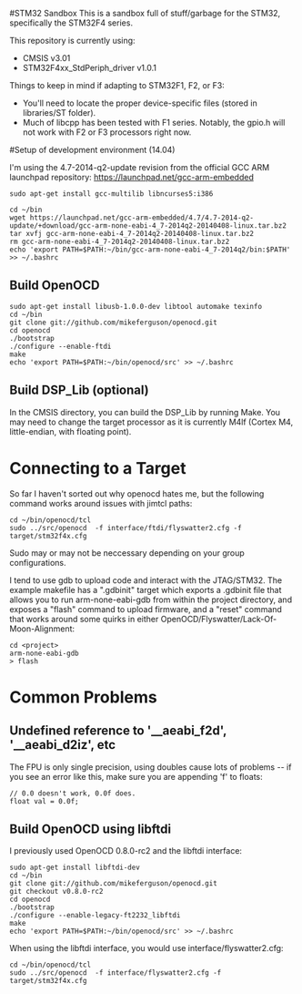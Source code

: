 #STM32 Sandbox
This is a sandbox full of stuff/garbage for the STM32, specifically the STM32F4 series.

This repository is currently using:
 * CMSIS v3.01
 * STM32F4xx_StdPeriph_driver v1.0.1

Things to keep in mind if adapting to STM32F1, F2, or F3:
 * You'll need to locate the proper device-specific files (stored in libraries/ST folder).
 * Much of libcpp has been tested with F1 series. Notably, the gpio.h will not work with F2 or F3 processors right now.

#Setup of development environment (14.04)

I'm using the 4.7-2014-q2-update revision from the official GCC ARM launchpad repository:  https://launchpad.net/gcc-arm-embedded

```
sudo apt-get install gcc-multilib libncurses5:i386

cd ~/bin
wget https://launchpad.net/gcc-arm-embedded/4.7/4.7-2014-q2-update/+download/gcc-arm-none-eabi-4_7-2014q2-20140408-linux.tar.bz2
tar xvfj gcc-arm-none-eabi-4_7-2014q2-20140408-linux.tar.bz2
rm gcc-arm-none-eabi-4_7-2014q2-20140408-linux.tar.bz2
echo 'export PATH=$PATH:~/bin/gcc-arm-none-eabi-4_7-2014q2/bin:$PATH' >> ~/.bashrc
```

## Build OpenOCD
```
sudo apt-get install libusb-1.0.0-dev libtool automake texinfo
cd ~/bin
git clone git://github.com/mikeferguson/openocd.git
cd openocd
./bootstrap
./configure --enable-ftdi
make
echo 'export PATH=$PATH:~/bin/openocd/src' >> ~/.bashrc
```

## Build DSP_Lib (optional)
In the CMSIS directory, you can build the DSP_Lib by running Make. You may need to change the target processor as it is currently M4lf (Cortex M4, little-endian, with floating point).

# Connecting to a Target
So far I haven't sorted out why openocd hates me, but the following command
works around issues with jimtcl paths:

```
cd ~/bin/openocd/tcl
sudo ../src/openocd  -f interface/ftdi/flyswatter2.cfg -f target/stm32f4x.cfg
```

Sudo may or may not be neccessary depending on your group configurations.

I tend to use gdb to upload code and interact with the JTAG/STM32. The example makefile has a ".gdbinit" target which exports a .gdbinit file that allows you to run arm-none-eabi-gdb from within the project directory, and exposes a "flash" command to upload firmware, and a "reset" command that works around some quirks in either OpenOCD/Flyswatter/Lack-Of-Moon-Alignment:

```
cd <project>
arm-none-eabi-gdb
> flash
```

# Common Problems

## Undefined reference to '__aeabi_f2d', '__aeabi_d2iz', etc
The FPU is only single precision, using doubles cause lots of problems -- if you see an error like this, make sure you are appending 'f' to floats:

    // 0.0 doesn't work, 0.0f does.
    float val = 0.0f;

## Build OpenOCD using libftdi
I previously used OpenOCD 0.8.0-rc2 and the libftdi interface:
```
sudo apt-get install libftdi-dev
cd ~/bin
git clone git://github.com/mikeferguson/openocd.git
git checkout v0.8.0-rc2
cd openocd
./bootstrap
./configure --enable-legacy-ft2232_libftdi
make
echo 'export PATH=$PATH:~/bin/openocd/src' >> ~/.bashrc
```

When using the libftdi interface, you would use interface/flyswatter2.cfg:

```
cd ~/bin/openocd/tcl
sudo ../src/openocd  -f interface/flyswatter2.cfg -f target/stm32f4x.cfg
```
